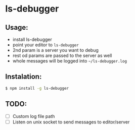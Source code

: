 # ls-debugger

## Usage:

- install ls-debugger
- point your editor to `ls-debugger`
- 2nd param is a server you want to debug
- rest od params are passed to the server as well
- whole messages will be logged into `~/ls-debugger.log`

## Instalation:

```bash
$ npm install -g ls-debugger
```

## TODO:

- [ ] Custom log file path 
- [ ] Listen on unix socket to send messages to editor/server
